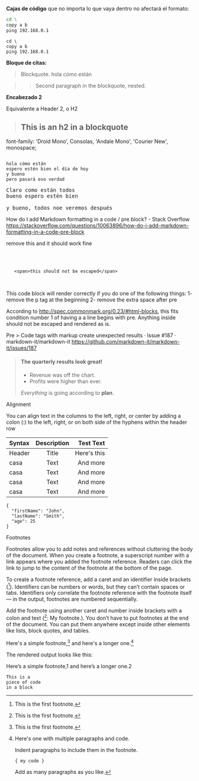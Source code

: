 

**Cajas de código**
que no importa lo que vaya dentro no afectará el formato:

```bat
cd \
copy a b
ping 192.168.0.1
```



```dos
cd \
copy a b
ping 192.168.0.1
```



**Bloque de citas:**

> Blockquote.
hola cómo están

>> Second paragraph in the blockquote, nested.



**Encabezado 2**

Equivalente a Header 2, o H2

> ## This is an h2 in a blockquote


font-family: 'Droid Mono', Consolas, 'Andale Mono', 'Courier New', monospace;

<code>
hola cómo están
espero estén bien el día de hoy
y bueno
pero pasará eso verdad
</code>



<pre>Claro como están todos
bueno espero estén bien

y bueno, todos noe veremos después
</pre>

How do I add Markdown formatting in a code / pre block? - Stack Overflow
https://stackoverflow.com/questions/10063896/how-do-i-add-markdown-formatting-in-a-code-pre-block





<p>remove this and it should work fine</p>
<pre> 

       <span>this should not be escaped</span>
</pre>


This code block will render correctly if you do one of the following things:
1- remove the p tag at the beginning
2- remove the extra space after pre

According to http://spec.commonmark.org/0.23/#html-blocks, this fits condition number 1 of having a a line begins with pre. Anything inside should not be escaped and rendered as is.


Pre > Code tags with markup create unexpected results · Issue #187 · markdown-it/markdown-it
https://github.com/markdown-it/markdown-it/issues/187

> #### The quarterly results look great!
>
> - Revenue was off the chart.
> - Profits were higher than ever.
>
>  *Everything* is going according to **plan**.


Alignment

You can align text in the columns to the left, right, or center by adding a colon (:) to the left, right, or on both side of the hyphens within the header row

| Syntax      | Description | Test Text     |
| :---        |    :----:   |          ---: |
| Header      | Title       | Here's this   |
| casa   | Text        | And more      |
| casa   | Text        | And more      |
| casa   | Text        | And more      |
| casa   | Text        | And more      |


```
{
  "firstName": "John",
  "lastName": "Smith",
  "age": 25
}
```

Footnotes

Footnotes allow you to add notes and references without cluttering the body of the document. When you create a footnote, a superscript number with a link appears where you added the footnote reference. Readers can click the link to jump to the content of the footnote at the bottom of the page.

To create a footnote reference, add a caret and an identifier inside brackets ([^1]). Identifiers can be numbers or words, but they can’t contain spaces or tabs. Identifiers only correlate the footnote reference with the footnote itself — in the output, footnotes are numbered sequentially.

Add the footnote using another caret and number inside brackets with a colon and text ([^1]: My footnote.). You don’t have to put footnotes at the end of the document. You can put them anywhere except inside other elements like lists, block quotes, and tables.

Here's a simple footnote,[^1] and here's a longer one.[^bignote]

[^1]: This is the first footnote.

[^bignote]: Here's one with multiple paragraphs and code.

    Indent paragraphs to include them in the footnote.

    `{ my code }`

    Add as many paragraphs as you like.

The rendered output looks like this:

Here’s a simple footnote,1 and here’s a longer one.2
 
 	

~~~~
This is a 
piece of code 
in a block
~~~~





